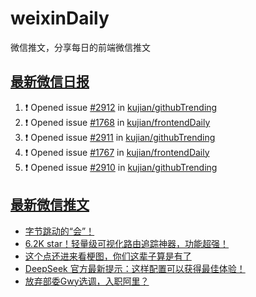 # weixinDaily
微信推文，分享每日的前端微信推文

## [最新微信日报](https://github.com/kujian/weixinDaily/issues)

<!--START_SECTION:activity-->
1. ❗ Opened issue [#2912](https://github.com/kujian/githubTrending/issues/2912) in [kujian/githubTrending](https://github.com/kujian/githubTrending)
2. ❗ Opened issue [#1768](https://github.com/kujian/frontendDaily/issues/1768) in [kujian/frontendDaily](https://github.com/kujian/frontendDaily)
3. ❗ Opened issue [#2911](https://github.com/kujian/githubTrending/issues/2911) in [kujian/githubTrending](https://github.com/kujian/githubTrending)
4. ❗ Opened issue [#1767](https://github.com/kujian/frontendDaily/issues/1767) in [kujian/frontendDaily](https://github.com/kujian/frontendDaily)
5. ❗ Opened issue [#2910](https://github.com/kujian/githubTrending/issues/2910) in [kujian/githubTrending](https://github.com/kujian/githubTrending)
<!--END_SECTION:activity-->


## [最新微信推文](https://weixin.qdkfweb.cn/)

<!-- BLOG-POST-LIST:START -->
- [字节跳动的“会”！](https://weixin.qdkfweb.cn/63519.html)
- [6.2K star！轻量级可视化路由追踪神器，功能超强！](https://weixin.qdkfweb.cn/63533.html)
- [这个点还进来看梗图，你们这辈子算是有了](https://weixin.qdkfweb.cn/63534.html)
- [DeepSeek 官方最新提示：这样配置可以获得最佳体验！](https://weixin.qdkfweb.cn/63492.html)
- [放弃部委Gwy选调，入职阿里？](https://weixin.qdkfweb.cn/63517.html)
<!-- BLOG-POST-LIST:END -->